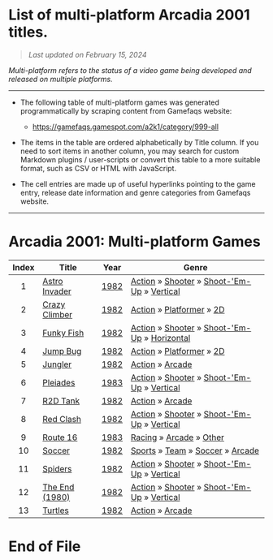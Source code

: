 ﻿# List of multi-platform Arcadia 2001 titles.

> *Last updated on February 15, 2024*

_Multi-platform refers to the status of a video game being developed and released on multiple platforms._

-----------------------------

 - The following table of multi-platform games was generated programmatically by scraping content from Gamefaqs website: 

    - https://gamefaqs.gamespot.com/a2k1/category/999-all
      
 - The items in the table are ordered alphabetically by Title column. If you need to sort items in another column, you may search for custom Markdown plugins / user-scripts or convert this table to a more suitable format, such as CSV or HTML with JavaScript.

 - The cell entries are made up of useful hyperlinks pointing to the game entry, release date information and genre categories from Gamefaqs website.

-----------------------------
# Arcadia 2001∶ Multi-platform Games
|Index|Title|Year|Genre|
|:--:|--|--|--|
|1|<a href="https://gamefaqs.gamespot.com/a2k1/216500-astro-invader" target="_blank" rel="noopener noreferrer">Astro Invader</a>|<a href="https://gamefaqs.gamespot.com/a2k1/216500-astro-invader/data" target="_blank" rel="noopener noreferrer">1982</a>|<a href="https://gamefaqs.gamespot.com/a2k1/category/54-action" target="_blank" rel="noopener noreferrer">Action</a> &raquo; <a href="https://gamefaqs.gamespot.com/a2k1/category/55-action-shooter" target="_blank" rel="noopener noreferrer">Shooter</a> &raquo; <a href="https://gamefaqs.gamespot.com/a2k1/category/313-action-shooter-shoot-em-up" target="_blank" rel="noopener noreferrer">Shoot-&#039;Em-Up</a> &raquo; <a href="https://gamefaqs.gamespot.com/a2k1/category/83-action-shooter-shoot-em-up-vertical" target="_blank" rel="noopener noreferrer">Vertical</a>|
|2|<a href="https://gamefaqs.gamespot.com/a2k1/278989-crazy-climber" target="_blank" rel="noopener noreferrer">Crazy Climber</a>|<a href="https://gamefaqs.gamespot.com/a2k1/278989-crazy-climber/data" target="_blank" rel="noopener noreferrer">1982</a>|<a href="https://gamefaqs.gamespot.com/a2k1/category/54-action" target="_blank" rel="noopener noreferrer">Action</a> &raquo; <a href="https://gamefaqs.gamespot.com/a2k1/category/56-action-platformer" target="_blank" rel="noopener noreferrer">Platformer</a> &raquo; <a href="https://gamefaqs.gamespot.com/a2k1/category/84-action-platformer-2d" target="_blank" rel="noopener noreferrer">2D</a>|
|3|<a href="https://gamefaqs.gamespot.com/a2k1/926956-funky-fish" target="_blank" rel="noopener noreferrer">Funky Fish</a>|<a href="https://gamefaqs.gamespot.com/a2k1/926956-funky-fish/data" target="_blank" rel="noopener noreferrer">1982</a>|<a href="https://gamefaqs.gamespot.com/a2k1/category/54-action" target="_blank" rel="noopener noreferrer">Action</a> &raquo; <a href="https://gamefaqs.gamespot.com/a2k1/category/55-action-shooter" target="_blank" rel="noopener noreferrer">Shooter</a> &raquo; <a href="https://gamefaqs.gamespot.com/a2k1/category/313-action-shooter-shoot-em-up" target="_blank" rel="noopener noreferrer">Shoot-&#039;Em-Up</a> &raquo; <a href="https://gamefaqs.gamespot.com/a2k1/category/185-action-shooter-shoot-em-up-horizontal" target="_blank" rel="noopener noreferrer">Horizontal</a>|
|4|<a href="https://gamefaqs.gamespot.com/a2k1/216501-jump-bug" target="_blank" rel="noopener noreferrer">Jump Bug</a>|<a href="https://gamefaqs.gamespot.com/a2k1/216501-jump-bug/data" target="_blank" rel="noopener noreferrer">1982</a>|<a href="https://gamefaqs.gamespot.com/a2k1/category/54-action" target="_blank" rel="noopener noreferrer">Action</a> &raquo; <a href="https://gamefaqs.gamespot.com/a2k1/category/56-action-platformer" target="_blank" rel="noopener noreferrer">Platformer</a> &raquo; <a href="https://gamefaqs.gamespot.com/a2k1/category/84-action-platformer-2d" target="_blank" rel="noopener noreferrer">2D</a>|
|5|<a href="https://gamefaqs.gamespot.com/a2k1/926957-jungler" target="_blank" rel="noopener noreferrer">Jungler</a>|<a href="https://gamefaqs.gamespot.com/a2k1/926957-jungler/data" target="_blank" rel="noopener noreferrer">1982</a>|<a href="https://gamefaqs.gamespot.com/a2k1/category/54-action" target="_blank" rel="noopener noreferrer">Action</a> &raquo; <a href="https://gamefaqs.gamespot.com/a2k1/category/289-action-arcade" target="_blank" rel="noopener noreferrer">Arcade</a>|
|6|<a href="https://gamefaqs.gamespot.com/a2k1/926962-pleiades" target="_blank" rel="noopener noreferrer">Pleiades</a>|<a href="https://gamefaqs.gamespot.com/a2k1/926962-pleiades/data" target="_blank" rel="noopener noreferrer">1983</a>|<a href="https://gamefaqs.gamespot.com/a2k1/category/54-action" target="_blank" rel="noopener noreferrer">Action</a> &raquo; <a href="https://gamefaqs.gamespot.com/a2k1/category/55-action-shooter" target="_blank" rel="noopener noreferrer">Shooter</a> &raquo; <a href="https://gamefaqs.gamespot.com/a2k1/category/313-action-shooter-shoot-em-up" target="_blank" rel="noopener noreferrer">Shoot-&#039;Em-Up</a> &raquo; <a href="https://gamefaqs.gamespot.com/a2k1/category/83-action-shooter-shoot-em-up-vertical" target="_blank" rel="noopener noreferrer">Vertical</a>|
|7|<a href="https://gamefaqs.gamespot.com/a2k1/313331-r2d-tank" target="_blank" rel="noopener noreferrer">R2D Tank</a>|<a href="https://gamefaqs.gamespot.com/a2k1/313331-r2d-tank/data" target="_blank" rel="noopener noreferrer">1982</a>|<a href="https://gamefaqs.gamespot.com/a2k1/category/54-action" target="_blank" rel="noopener noreferrer">Action</a> &raquo; <a href="https://gamefaqs.gamespot.com/a2k1/category/289-action-arcade" target="_blank" rel="noopener noreferrer">Arcade</a>|
|8|<a href="https://gamefaqs.gamespot.com/a2k1/926961-red-clash" target="_blank" rel="noopener noreferrer">Red Clash</a>|<a href="https://gamefaqs.gamespot.com/a2k1/926961-red-clash/data" target="_blank" rel="noopener noreferrer">1982</a>|<a href="https://gamefaqs.gamespot.com/a2k1/category/54-action" target="_blank" rel="noopener noreferrer">Action</a> &raquo; <a href="https://gamefaqs.gamespot.com/a2k1/category/55-action-shooter" target="_blank" rel="noopener noreferrer">Shooter</a> &raquo; <a href="https://gamefaqs.gamespot.com/a2k1/category/313-action-shooter-shoot-em-up" target="_blank" rel="noopener noreferrer">Shoot-&#039;Em-Up</a> &raquo; <a href="https://gamefaqs.gamespot.com/a2k1/category/83-action-shooter-shoot-em-up-vertical" target="_blank" rel="noopener noreferrer">Vertical</a>|
|9|<a href="https://gamefaqs.gamespot.com/a2k1/951620-route-16" target="_blank" rel="noopener noreferrer">Route 16</a>|<a href="https://gamefaqs.gamespot.com/a2k1/951620-route-16/data" target="_blank" rel="noopener noreferrer">1983</a>|<a href="https://gamefaqs.gamespot.com/a2k1/category/47-racing" target="_blank" rel="noopener noreferrer">Racing</a> &raquo; <a href="https://gamefaqs.gamespot.com/a2k1/category/314-racing-arcade" target="_blank" rel="noopener noreferrer">Arcade</a> &raquo; <a href="https://gamefaqs.gamespot.com/a2k1/category/235-racing-arcade-other" target="_blank" rel="noopener noreferrer">Other</a>|
|10|<a href="https://gamefaqs.gamespot.com/a2k1/926963-soccer" target="_blank" rel="noopener noreferrer">Soccer</a>|<a href="https://gamefaqs.gamespot.com/a2k1/926963-soccer/data" target="_blank" rel="noopener noreferrer">1982</a>|<a href="https://gamefaqs.gamespot.com/a2k1/category/43-sports" target="_blank" rel="noopener noreferrer">Sports</a> &raquo; <a href="https://gamefaqs.gamespot.com/a2k1/category/91-sports-team" target="_blank" rel="noopener noreferrer">Team</a> &raquo; <a href="https://gamefaqs.gamespot.com/a2k1/category/100-sports-team-soccer" target="_blank" rel="noopener noreferrer">Soccer</a> &raquo; <a href="https://gamefaqs.gamespot.com/a2k1/category/210-sports-team-soccer-arcade" target="_blank" rel="noopener noreferrer">Arcade</a>|
|11|<a href="https://gamefaqs.gamespot.com/a2k1/383267-spiders" target="_blank" rel="noopener noreferrer">Spiders</a>|<a href="https://gamefaqs.gamespot.com/a2k1/383267-spiders/data" target="_blank" rel="noopener noreferrer">1982</a>|<a href="https://gamefaqs.gamespot.com/a2k1/category/54-action" target="_blank" rel="noopener noreferrer">Action</a> &raquo; <a href="https://gamefaqs.gamespot.com/a2k1/category/55-action-shooter" target="_blank" rel="noopener noreferrer">Shooter</a> &raquo; <a href="https://gamefaqs.gamespot.com/a2k1/category/313-action-shooter-shoot-em-up" target="_blank" rel="noopener noreferrer">Shoot-&#039;Em-Up</a> &raquo; <a href="https://gamefaqs.gamespot.com/a2k1/category/83-action-shooter-shoot-em-up-vertical" target="_blank" rel="noopener noreferrer">Vertical</a>|
|12|<a href="https://gamefaqs.gamespot.com/a2k1/278990-the-end-1980" target="_blank" rel="noopener noreferrer">The End (1980)</a>|<a href="https://gamefaqs.gamespot.com/a2k1/278990-the-end-1980/data" target="_blank" rel="noopener noreferrer">1982</a>|<a href="https://gamefaqs.gamespot.com/a2k1/category/54-action" target="_blank" rel="noopener noreferrer">Action</a> &raquo; <a href="https://gamefaqs.gamespot.com/a2k1/category/55-action-shooter" target="_blank" rel="noopener noreferrer">Shooter</a> &raquo; <a href="https://gamefaqs.gamespot.com/a2k1/category/313-action-shooter-shoot-em-up" target="_blank" rel="noopener noreferrer">Shoot-&#039;Em-Up</a> &raquo; <a href="https://gamefaqs.gamespot.com/a2k1/category/83-action-shooter-shoot-em-up-vertical" target="_blank" rel="noopener noreferrer">Vertical</a>|
|13|<a href="https://gamefaqs.gamespot.com/a2k1/313315-turtles" target="_blank" rel="noopener noreferrer">Turtles</a>|<a href="https://gamefaqs.gamespot.com/a2k1/313315-turtles/data" target="_blank" rel="noopener noreferrer">1982</a>|<a href="https://gamefaqs.gamespot.com/a2k1/category/54-action" target="_blank" rel="noopener noreferrer">Action</a> &raquo; <a href="https://gamefaqs.gamespot.com/a2k1/category/289-action-arcade" target="_blank" rel="noopener noreferrer">Arcade</a>|

# End of File